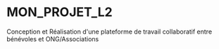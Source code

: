 # MON_PROJET_L2
Conception et Réalisation d'une plateforme de travail collaboratif entre bénévoles et ONG/Associations
